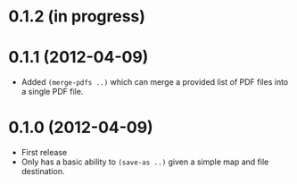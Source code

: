 0.1.2 (in progress)
==================

0.1.1 (2012-04-09)
==================

* Added `(merge-pdfs ..)` which can merge a provided list of PDF files into a single PDF file.

0.1.0 (2012-04-09)
==================

* First release
* Only has a basic ability to `(save-as ..)` given a simple map and file destination.
